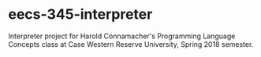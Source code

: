 # eecs-345-interpreter
Interpreter project for Harold Connamacher's Programming Language Concepts class at Case Western Reserve University, Spring 2018 semester.

